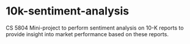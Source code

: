 # 10k-sentiment-analysis
CS 5804 Mini-project to perform sentiment analysis on 10-K reports to provide insight into market performance based on these reports.
